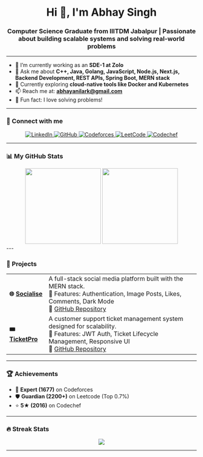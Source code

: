 <h1 align="center">Hi 👋, I'm Abhay Singh</h1>
<h3 align="center">Computer Science Graduate from IIITDM Jabalpur | Passionate about building scalable systems and solving real-world problems</h3>

---

- 🔭 I’m currently working as an **SDE-1 at Zolo**
- 💬 Ask me about **C++, Java, Golang, JavaScript, Node.js, Next.js, Backend Development, REST APIs, Spring Boot, MERN stack**
- 🌱 Currently exploring **cloud-native tools like Docker and Kubernetes**
- 📫 Reach me at: **abhayanilark@gmail.com**
- 🧠 Fun fact: I love solving problems!

---

### 🔗 Connect with me

<p align="center">
  <a href="https://www.linkedin.com/in/abhay-singh-b825a1221/" target="_blank">
    <img src="https://img.shields.io/badge/LinkedIn-%230077B5.svg?style=for-the-badge&logo=linkedin&logoColor=white" alt="LinkedIn"/>
  </a>
  <a href="https://github.com/AnilarK" target="_blank">
    <img src="https://img.shields.io/badge/GitHub-%2312100E.svg?style=for-the-badge&logo=github&logoColor=white" alt="GitHub"/>
  </a>
  <a href="https://codeforces.com/profile/AbhayAnilark" target="_blank">
    <img src="https://img.shields.io/badge/Codeforces-%23EE8208.svg?style=for-the-badge&logo=codeforces&logoColor=white" alt="Codeforces"/>
  </a>
  <a href="https://leetcode.com/AbhayAnilark/" target="_blank">
    <img src="https://img.shields.io/badge/LeetCode-%23FFA116.svg?style=for-the-badge&logo=leetcode&logoColor=black" alt="LeetCode"/>
  </a>
  <a href="https://www.codechef.com/users/anilark" target="_blank">
    <img src="https://img.shields.io/badge/Codechef-%235A4F46.svg?style=for-the-badge&logo=codechef&logoColor=white" alt="Codechef"/>
  </a>
</p>

---
### 📊 My GitHub Stats

<div align="center">
  <img src="https://github-readme-stats.vercel.app/api?username=AnilarK&show_icons=true&theme=react&rank_icon=percentile" height="200"/>
  <img src="https://github-readme-stats.vercel.app/api/top-langs/?username=AnilarK&layout=compact&theme=react" height="200"/>
</div>
---

### 💼 Projects

<table>
  <tr>
    <td><b>🌐 <a href="https://socialize-iota.vercel.app" target="_blank">Socialise</a></b></td>
    <td>
      A full-stack social media platform built with the MERN stack.<br/>
      🔹 Features: Authentication, Image Posts, Likes, Comments, Dark Mode<br/>
      🔗 <a href="https://github.com/AnilarK/Socialise" target="_blank">GitHub Repository</a>
    </td>
  </tr>
  <tr>
    <td><b>🎟️ <a href="https://ticket-pro.onrender.com" target="_blank">TicketPro</a></b></td>
    <td>
      A customer support ticket management system designed for scalability.<br/>
      🔹 Features: JWT Auth, Ticket Lifecycle Management, Responsive UI<br/>
      🔗 <a href="https://github.com/AnilarK/ticket_pro" target="_blank">GitHub Repository</a>
    </td>
  </tr>
</table>

---

### 🏆 Achievements

- 🏅 **Expert (1677)** on Codeforces  
- 🛡️ **Guardian (2200+)** on Leetcode (Top 0.7%)  
- ⭐ **5★ (2016)** on Codechef  

---

### 🔥 Streak Stats

<p align="center">
  <img src="https://github-readme-streak-stats.herokuapp.com?user=AnilarK&theme=react&hide_border=true" />
</p>

---
